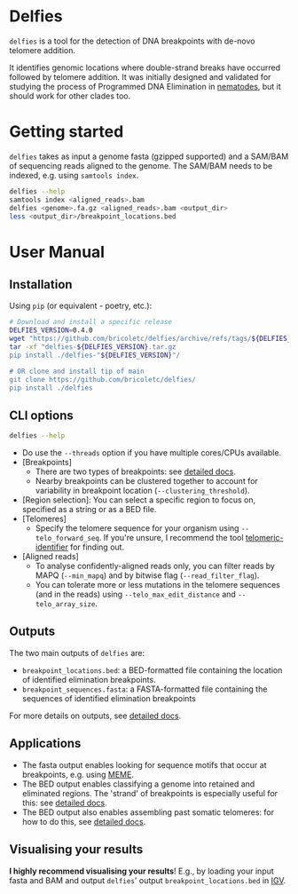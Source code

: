 # Delfies

`delfies` is a tool for the detection of DNA breakpoints with de-novo telomere addition.

It identifies genomic locations where double-strand breaks have occurred followed by telomere addition.
It was initially designed and validated for studying the process of Programmed DNA Elimination
in [nematodes](https://doi.org/10.1016/j.cub.2023.07.058), but it should work for other clades too.

# <a name="started"></a> Getting started

`delfies` takes as input a genome fasta (gzipped supported) and a SAM/BAM of sequencing reads 
aligned to the genome. The SAM/BAM needs to be indexed, e.g. using `samtools index`.

```sh
delfies --help
samtools index <aligned_reads>.bam
delfies <genome>.fa.gz <aligned_reads>.bam <output_dir>
less <output_dir>/breakpoint_locations.bed
```

# <a name="manual"></a> User Manual

## Installation
Using `pip` (or equivalent - poetry, etc.): 
```sh
# Download and install a specific release
DELFIES_VERSION=0.4.0
wget "https://github.com/bricoletc/delfies/archive/refs/tags/${DELFIES_VERSION}.tar.gz"
tar -xf "delfies-${DELFIES_VERSION}.tar.gz
pip install ./delfies-"${DELFIES_VERSION}"/

# OR clone and install tip of main
git clone https://github.com/bricoletc/delfies/
pip install ./delfies
```

## CLI options

```sh
delfies --help
```

* Do use the `--threads` option if you have multiple cores/CPUs available.
* [Breakpoints]
   * There are two types of breakpoints: see [detailed docs][detailed_docs].
   * Nearby breakpoints can be clustered together to account for variability in breakpoint location (`--clustering_threshold`).
* [Region selection]: You can select a specific region to focus on, specified as a string or as a BED file.
* [Telomeres] 
    * Specify the telomere sequence for your organism using `--telo_forward_seq`. 
      If you're unsure, I recommend the tool [telomeric-identifier](https://github.com/tolkit/telomeric-identifier) for finding out.
* [Aligned reads]
    * To analyse confidently-aligned reads only, you can filter reads by MAPQ (`--min_mapq`) and by bitwise flag (`--read_filter_flag`).
    * You can tolerate more or less mutations in the telomere sequences (and in the reads) using `--telo_max_edit_distance` and `--telo_array_size`.

## Outputs

The two main outputs of `delfies` are:

- `breakpoint_locations.bed`: a BED-formatted file containing the location of identified 
   elimination breakpoints.
- `breakpoint_sequences.fasta`: a FASTA-formatted file containing the sequences 
   of identified elimination breakpoints

For more details on outputs, see [detailed docs][detailed_docs].

## Applications

* The fasta output enables looking for sequence motifs that occur at breakpoints, e.g. using [MEME](https://meme-suite.org/meme/).
* The BED output enables classifying a genome into retained and eliminated regions. 
  The 'strand' of breakpoints is especially useful for this: see [detailed docs][detailed_docs].
* The BED output also enables assembling past somatic telomeres: for how to do this, see [detailed docs][detailed_docs].

## Visualising your results

**I highly recommend visualising your results**!
E.g., by loading your input fasta and BAM and output `delfies`' output `breakpoint_locations.bed` in [IGV](https://github.com/igvteam/igv).

[detailed_docs]: `docs/detailed_manual.md`
